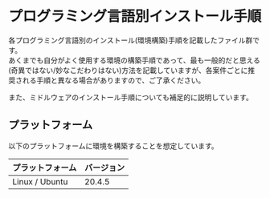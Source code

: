 # プログラミング言語別インストール手順

各プログラミング言語別のインストール(環境構築)手順を記載したファイル群です。  
あくまでも自分がよく使用する環境の構築手順であって、最も一般的だと思える(奇異ではない/妙なこだわりはない)方法を記載していますが、各案件ごとに推奨される手順と異なる場合がありますので、ご了承ください。  

また、ミドルウェアのインストール手順についても補足的に説明しています。  

## プラットフォーム

以下のプラットフォームに環境を構築することを想定しています。

| プラットフォーム | バージョン |
| ---- | ---- |
| Linux / Ubuntu | 20.4.5 |
